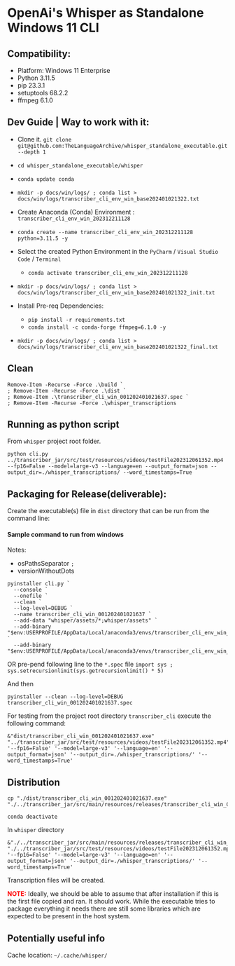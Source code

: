 
# OpenAi's Whisper   as   Standalone Windows 11 CLI


## Compatibility:
- Platform: Windows 11 Enterprise
- Python 3.11.5
- pip 23.3.1
- setuptools 68.2.2
- ffmpeg 6.1.0

## Dev Guide | Way to work with it:

- Clone it. `git clone git@github.com:TheLanguageArchive/whisper_standalone_executable.git --depth 1`
- `cd whisper_standalone_executable/whisper`
- `conda update conda`
- `mkdir -p docs/win/logs/ ; conda list > docs/win/logs/transcriber_cli_env_win_base202401021322.txt`

- Create Anaconda (Conda) Environment : `transcriber_cli_env_win_202312211128`
- `conda create --name transcriber_cli_env_win_202312211128 python=3.11.5 -y`
- Select the created Python Environment in the `PyCharm` / `Visual Studio Code` / `Terminal`
  - `conda activate transcriber_cli_env_win_202312211128`
- `mkdir -p docs/win/logs/ ; conda list > docs/win/logs/transcriber_cli_env_win_base202401021322_init.txt`
- Install Pre-req Dependencies:
  - `pip install -r requirements.txt`
  - `conda install -c conda-forge ffmpeg=6.1.0 -y`
- `mkdir -p docs/win/logs/ ; conda list > docs/win/logs/transcriber_cli_env_win_base202401021322_final.txt`

## Clean

```
Remove-Item -Recurse -Force .\build `
; Remove-Item -Recurse -Force .\dist `
; Remove-Item .\transcriber_cli_win_001202401021637.spec `
; Remove-Item -Recurse -Force .\whisper_transcriptions
```

## Running as python script

From `whisper` project root folder.

```
python cli.py ../transcriber_jar/src/test/resources/videos/testFile202312061352.mp4 --fp16=False --model=large-v3 --language=en --output_format=json --output_dir=./whisper_transcriptions/ --word_timestamps=True
```

## Packaging for Release(deliverable):

Create the executable(s) file in `dist` directory that can be run from the command line:

#### Sample command to run from windows

Notes:
- osPathsSeparator `;`
- versionWithoutDots


```
pyinstaller cli.py `
  --console `
  --onefile `
  --clean `
  --log-level=DEBUG `
  --name transcriber_cli_win_001202401021637 `
  --add-data "whisper/assets/*;whisper/assets" `
  --add-binary "$env:USERPROFILE/AppData/Local/anaconda3/envs/transcriber_cli_env_win_202312211128/Library/bin/ffmpeg.exe;bin" `
  --add-binary "$env:USERPROFILE/AppData/Local/anaconda3/envs/transcriber_cli_env_win_202312211128/Library/bin/ffprobe.exe;bin"
```

OR pre-pend following line to the `*.spec` file `import sys ; sys.setrecursionlimit(sys.getrecursionlimit() * 5)`

And then
```
pyinstaller --clean --log-level=DEBUG transcriber_cli_win_001202401021637.spec
```

For testing from the project root directory `transcriber_cli` execute the following command:

```
&"dist/transcriber_cli_win_001202401021637.exe" "../transcriber_jar/src/test/resources/videos/testFile202312061352.mp4" '--fp16=False' '--model=large-v3' '--language=en' '--output_format=json' '--output_dir=./whisper_transcriptions/' '--word_timestamps=True'
```

## Distribution

```
cp "./dist/transcriber_cli_win_001202401021637.exe" "./../transcriber_jar/src/main/resources/releases/transcriber_cli_win_001202401021637.exe" 
```

```
conda deactivate
```

In `whisper` directory
```
&"./../transcriber_jar/src/main/resources/releases/transcriber_cli_win_001202401021637" "./../transcriber_jar/src/test/resources/videos/testFile202312061352.mp4" '--fp16=False' '--model=large-v3' '--language=en' '--output_format=json' '--output_dir=./whisper_transcriptions/' '--word_timestamps=True'
```

Transcription files will be created.

<span style="color:red">**NOTE:**</span> Ideally, we should be able to assume that after installation if this is the first file copied and ran. It should work. While the executable tries to package everything it needs there are still some libraries which are expected to be present in the host system.

## Potentially useful info

Cache location: `~/.cache/whisper/`
